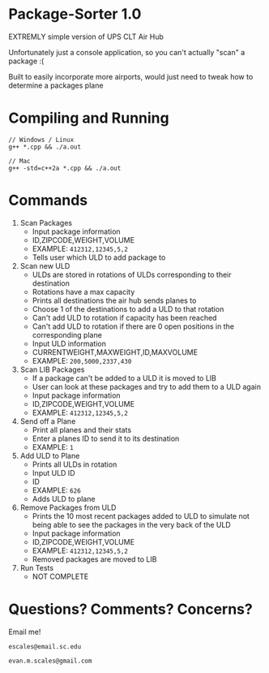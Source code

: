 # Package-Sorter 1.0
EXTREMLY simple version of UPS CLT Air Hub

Unfortunately just a console application, so you can't actually "scan" a package :(

Built to easily incorporate more airports, would just need to tweak how to determine a packages plane

# Compiling and Running
```
// Windows / Linux
g++ *.cpp && ./a.out

// Mac
g++ -std=c++2a *.cpp && ./a.out
```

# Commands
1. Scan Packages
    - Input package information 
    - ID,ZIPCODE,WEIGHT,VOLUME
    - EXAMPLE: `412312,12345,5,2`
    - Tells user which ULD to add package to
2. Scan new ULD
    - ULDs are stored in rotations of ULDs corresponding to their destination
    - Rotations have a max capacity 
    - Prints all destinations the air hub sends planes to
    - Choose 1 of the destinations to add a ULD to that rotation
    - Can't add ULD to rotation if capacity has been reached
    - Can't add ULD to rotation if there are 0 open positions in the corresponding plane
    - Input ULD information
    - CURRENTWEIGHT,MAXWEIGHT,ID,MAXVOLUME
    - EXAMPLE: `200,5000,2337,430`
3. Scan LIB Packages
    - If a package can't be added to a ULD it is moved to LIB
    - User can look at these packages and try to add them to a ULD again
    - Input package information 
    - ID,ZIPCODE,WEIGHT,VOLUME
    - EXAMPLE: `412312,12345,5,2`
4. Send off a Plane
    - Print all planes and their stats
    - Enter a planes ID to send it to its destination
    - EXAMPLE: `1`
5. Add ULD to Plane
    - Prints all ULDs in rotation
    - Input ULD ID
    - ID
    - EXAMPLE: `626`
    - Adds ULD to plane
7. Remove Packages from ULD
    - Prints the 10 most recent packages added to ULD to simulate not being able to see the packages in the very back of the ULD
    - Input package information 
    - ID,ZIPCODE,WEIGHT,VOLUME
    - EXAMPLE: `412312,12345,5,2`
    - Removed packages are moved to LIB
9. Run Tests
    - NOT COMPLETE

# Questions? Comments? Concerns?
Email me!

`escales@email.sc.edu`

`evan.m.scales@gmail.com`
